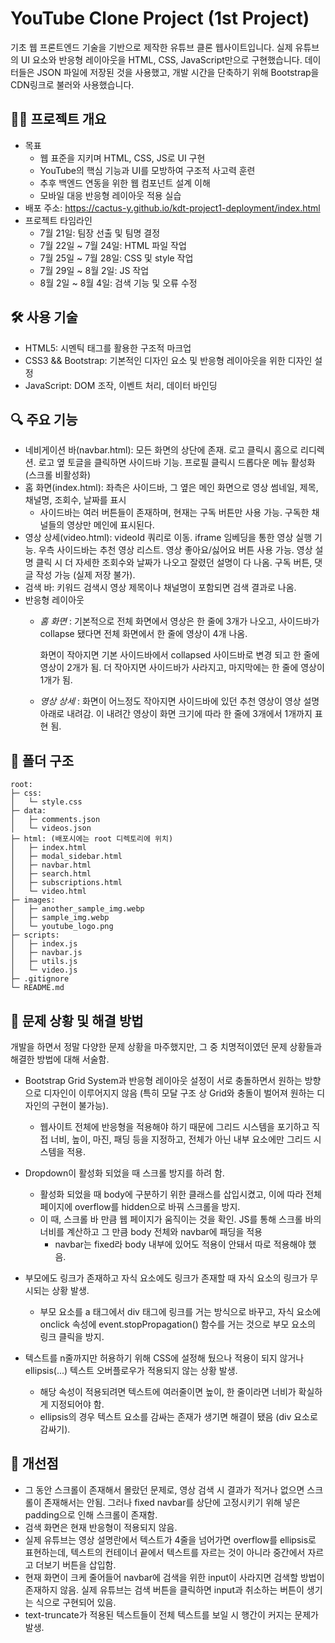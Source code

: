# YouTube Clone Project (1st Project)

기초 웹 프론트엔드 기술을 기반으로 제작한 유튜브 클론 웹사이트입니다. 실제 유튜브의 UI 요소와 반응형 레이아웃을 HTML, CSS, JavaScript만으로 구현했습니다. 데이터들은 JSON 파일에 저장된 것을 사용했고, 개발 시간을 단축하기 위해 Bootstrap을 CDN링크로 불러와 사용했습니다.

## 👩‍💻 프로젝트 개요

- 목표
    - 웹 표준을 지키며 HTML, CSS, JS로 UI 구현
    - YouTube의 핵심 기능과 UI를 모방하여 구조적 사고력 훈련
    - 추후 백엔드 연동을 위한 웹 컴포넌트 설계 이해
    - 모바일 대응 반응형 레이아웃 적용 실습
- 배포 주소: https://cactus-y.github.io/kdt-project1-deployment/index.html
- 프로젝트 타임라인
    - 7월 21일: 팀장 선출 및 팀명 결정
    - 7월 22일 ~ 7월 24일: HTML 파일 작업
    - 7월 25일 ~ 7월 28일: CSS 및 style 작업
    - 7월 29일 ~ 8월 2일: JS 작업
    - 8월 2일 ~ 8월 4일: 검색 기능 및 오류 수정

## 🛠️ 사용 기술

- HTML5: 시멘틱 태그를 활용한 구조적 마크업
- CSS3 && Bootstrap: 기본적인 디자인 요소 및 반응형 레이아웃을 위한 디자인 설정
- JavaScript: DOM 조작, 이벤트 처리, 데이터 바인딩

## 🔍 주요 기능

- 네비게이션 바(navbar.html): 모든 화면의 상단에 존재. 로고 클릭시 홈으로 리디렉션. 로고 옆 토글을 클릭하면 사이드바 기능. 프로필 클릭시 드롭다운 메뉴 활성화 (스크롤 비활성화)
- 홈 화면(index.html): 좌측은 사이드바, 그 옆은 메인 화면으로 영상 썸네일, 제목, 채널명, 조회수, 날짜를 표시
    - 사이드바는 여러 버튼들이 존재하며, 현재는 구독 버튼만 사용 가능. 구독한 채널들의 영상만 메인에 표시된다.
- 영상 상세(video.html): videoId 쿼리로 이동. iframe 임베딩을 통한 영상 실행 기능. 우측 사이드바는 추천 영상 리스트. 영상 좋아요/싫어요 버튼 사용 가능. 영상 설명 클릭 시 더 자세한 조회수와 날짜가 나오고 잘렸던 설명이 다 나옴. 구독 버튼, 댓글 작성 가능 (실제 저장 불가).
- 검색 바: 키워드 검색시 영상 제목이나 채널명이 포함되면 검색 결과로 나옴.
- 반응형 레이아웃
    - *홈 화면* : 기본적으로 전체 화면에서 영상은 한 줄에 3개가 나오고, 사이드바가 collapse 됐다면 전체 화면에서 한 줄에 영상이 4개 나옴. 

        화면이 작아지면 기본 사이드바에서 collapsed 사이드바로 변경 되고 한 줄에 영상이 2개가 됨. 더 작아지면 사이드바가 사라지고, 마지막에는 한 줄에 영상이 1개가 됨.

    - *영상 상세* : 화면이 어느정도 작아지면 사이드바에 있던 추천 영상이 영상 설명 아래로 내려감. 이 내려간 영상이 화면 크기에 따라 한 줄에 3개에서 1개까지 표현 됨.

## 🧱 폴더 구조
```
root: 
├─ css:
│	└─ style.css
├─ data:
│	├─ comments.json
│	└─ videos.json
├─ html: (배포시에는 root 디렉토리에 위치)
│	├─ index.html
│	├─ modal_sidebar.html
│	├─ navbar.html
│	├─ search.html
│	├─ subscriptions.html
│	└─ video.html
├─ images:
│	├─ another_sample_img.webp
│	├─ sample_img.webp
│	└─ youtube_logo.png
├─ scripts:
│	├─ index.js
│	├─ navbar.js
│	├─ utils.js
│	└─ video.js
├─ .gitignore
└─ README.md
```

## 🎯 문제 상황 및 해결 방법

개발을 하면서 정말 다양한 문제 상황을 마주했지만, 그 중 치명적이였던 문제 상황들과 해결한 방법에 대해 서술함.

- Bootstrap Grid System과 반응형 레이아웃 설정이 서로 충돌하면서 원하는 방향으로 디자인이 이루어지지 않음 (특히 모달 구조 상 Grid와 충돌이 벌어져 원하는 디자인의 구현이 불가능).
    - 웹사이트 전체에 반응형을 적용해야 하기 때문에 그리드 시스템을 포기하고 직접 너비, 높이, 마진, 패딩 등을 지정하고, 전체가 아닌 내부 요소에만 그리드 시스템을 적용.
  
- Dropdown이 활성화 되었을 때 스크롤 방지를 하려 함.
    - 활성화 되었을 때 body에 구분하기 위한 클래스를 삽입시켰고, 이에 따라 전체 페이지에 overflow를 hidden으로 바꿔 스크롤을 방지.
    - 이 때, 스크롤 바 만큼 웹 페이지가 움직이는 것을 확인. JS를 통해 스크롤 바의 너비를 계산하고 그 만큼 body 전체와 navbar에 패딩을 적용 
        - navbar는 fixed라 body 내부에 있어도 적용이 안돼서 따로 적용해야 했음.
  
- 부모에도 링크가 존재하고 자식 요소에도 링크가 존재할 때 자식 요소의 링크가 무시되는 상황 발생.
    - 부모 요소를 a 태그에서 div 태그에 링크를 거는 방식으로 바꾸고, 자식 요소에 onclick 속성에 event.stopPropagation() 함수를 거는 것으로 부모 요소의 링크 클릭을 방지.
  
- 텍스트를 n줄까지만 허용하기 위해 CSS에 설정해 뒀으나 적용이 되지 않거나 ellipsis(...) 텍스트 오버플로우가 적용되지 않는 상황 발생.
    - 해당 속성이 적용되려면 텍스트에 여러줄이면 높이, 한 줄이라면 너비가 확실하게 지정되어야 함.
    - ellipsis의 경우 텍스트 요소를 감싸는 존재가 생기면 해결이 됐음 (div 요소로 감싸기).

## 👀 개선점
- 그 동안 스크롤이 존재해서 몰랐던 문제로, 영상 검색 시 결과가 적거나 없으면 스크롤이 존재해서는 안됨. 그러나 fixed navbar를 상단에 고정시키기 위해 넣은 padding으로 인해 스크롤이 존재함.
- 검색 화면은 현재 반응형이 적용되지 않음.
- 실제 유튜브는 영상 설명란에서 텍스트가 4줄을 넘어가면 overflow를 ellipsis로 표현하는데, 텍스트의 컨테이너 끝에서 텍스트를 자르는 것이 아니라 중간에서 자르고 더보기 버튼을 삽입함.
- 현재 화면이 크케 줄어들어 navbar에 검색을 위한 input이 사라지면 검색할 방법이 존재하지 않음. 실제 유튜브는 검색 버튼을 클릭하면 input과 취소하는 버튼이 생기는 식으로 구현되어 있음.
- text-truncate가 적용된 텍스트들이 전체 텍스트를 보일 시 행간이 커지는 문제가 발생.